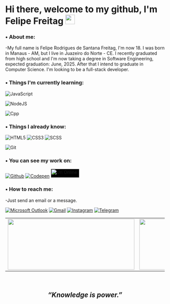 # Hi there, welcome to my github, I'm Felipe Freitag <img src="https://i.imgur.com/u8HivgI.gif" width="30px">

### • About me:

-My full name is Felipe Rodrigues de Santana Freitag, I'm now 18. I was born in Manaus - AM, but I live in Juazeiro do Norte - CE. I recently graduated from high school and I'm now taking a degree in Software Engineering, expected graduation: June, 2025. After that I intend to graduate in Computer Science. I'm looking to be a full-stack developer.

### • Things I'm currently learning:

![JavaScript](https://img.shields.io/badge/JavaScript-F7DF1E?style=for-the-badge&logo=javascript&logoColor=black)

![NodeJS](https://img.shields.io/badge/Node.js-43853D?style=for-the-badge&logo=node.js&logoColor=white)

![Cpp](https://img.shields.io/badge/C%2B%2B-00599C?style=for-the-badge&logo=c%2B%2B&logoColor=white)

### • Things I already know:

![HTML5](https://img.shields.io/badge/HTML5-E34F26?style=for-the-badge&logo=html5&logoColor=white) ![CSS3](https://img.shields.io/badge/CSS3-1572B6?style=for-the-badge&logo=css3&logoColor=white) ![SCSS](https://img.shields.io/badge/Sass-CC6699?style=for-the-badge&logo=sass&logoColor=white)

![Git](https://img.shields.io/badge/Git-F05032?style=for-the-badge&logo=git&logoColor=white)

### • You can see my work on:

[![Github](https://img.shields.io/badge/GitHub-100000?style=for-the-badge&logo=github&logoColor=white)](https://github.com/freitagfelipe) [![Codepen](https://img.shields.io/badge/Codepen-000000?style=for-the-badge&logo=codepen&logoColor=white)](https://codepen.io/freitagfelipe) <a href="https://www.urionlinejudge.com.br/judge/pt/users/statistics/445972"><img src="https://i.imgur.com/sPDL2fh.png" alt="Uri Online Judge" width="90px" height="28px" style="background-color: #000"></a>

### • How to reach me:

-Just send an email or a message.

[![Microsoft Outlook](https://img.shields.io/badge/Microsoft_Outlook-0078D4?style=for-the-badge&logo=microsoft-outlook&logoColor=white)](mailto:felipefreitag08@hotmail.com) [![Gmail](https://img.shields.io/badge/Gmail-D14836?style=for-the-badge&logo=gmail&logoColor=white)](mailto:felipefreitag12Gmail.com) [![Instagram](https://img.shields.io/badge/Instagram-E4405F?style=for-the-badge&logo=instagram&logoColor=white)](https://www.instagram.com/freitagfelipe_) [![Telegram](https://img.shields.io/badge/Telegram-2CA5E0?style=for-the-badge&logo=telegram&logoColor=white)](https://t.me/felipefreitag)


<table>
    <tr>
        <td>
          <img  width="400px" height="160px" src="https://github-readme-stats.vercel.app/api/top-langs/?username=freitagfelipe&hide=html&layout=compact&theme=dracula"/>
        </td>
        <td>
          <img width="400px" height="160px" src="https://github-readme-stats.vercel.app/api?username=freitagfelipe&theme=dracula"/>
        </td>
    </tr>   
</table>

<br>

## <p align="center"><strong><em>“Knowledge is power.”</em></strong></p>

